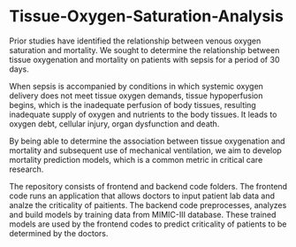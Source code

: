 # Tissue-Oxygen-Saturation-Analysis

Prior studies have identified the relationship between venous oxygen saturation and mortality.  We sought to determine the relationship between tissue oxygenation and mortality on patients with sepsis for a period of 30 days. 

When sepsis is accompanied by conditions in which systemic oxygen delivery does not meet tissue oxygen demands, tissue hypoperfusion begins, which is the inadequate perfusion of body tissues, resulting inadequate supply of oxygen and nutrients to the body tissues. It leads to oxygen debt, cellular injury, organ dysfunction and death. 

By being able to determine the association between tissue oxygenation and mortality and subsequent use of mechanical ventilation, we aim to develop mortality prediction models, which is a common metric in critical care research.

The repository consists of frontend and backend code folders. The frontend code runs an application that allows doctors to input patient lab data and analze the criticality of paitients. The backend code preprocesses, analyzes and build models by training data from MIMIC-III database. These trained models are used by the frontend codes to predict criticality of patients to be determined by the doctors.
